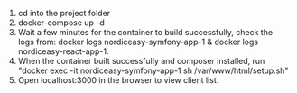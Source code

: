 1. cd into the project folder
2. docker-compose up -d
3. Wait a few minutes for the container to build successfully, check the logs from: docker logs nordiceasy-symfony-app-1 & docker logs nordiceasy-react-app-1. 
4. When the container built successfully and composer installed, run "docker exec -it nordiceasy-symfony-app-1 sh /var/www/html/setup.sh"
5. Open localhost:3000 in the browser to view client list.
   
